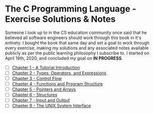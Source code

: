 # The C Programming Language - Exercise Solutions & Notes

Someone I look up to in the CS education community once said that he believed all software engineers should work through this book in it's entirety. I bought the book that same day and set a goal to work through every exercise, making my solutions and any associated notes available publicly as per the public learning philosophy I subscribe to. I started on April 19th, 2020, and concluded my goal on __IN PROGRESS__.

- [ ] [Chapter 1 - A Tutorial Introduction](1-intro)
- [ ] [Chapter 2 - Types, Operators, and Expressions](2-types-operators-expressions)
- [ ] [Chapter 3 - Control Flow](3-control-flow)
- [ ] [Chapter 4 - Functions and Program Structure](4-fns-program-structure)
- [ ] [Chapter 5 - Pointers and Arrays](5-pointers-and-arrays)
- [ ] [Chapter 6 - Structures](6-structures)
- [ ] [Chapter 7 - Input and Output](7-io)
- [ ] [Chapter 8 - The UNIX System Interface](8-unix)
